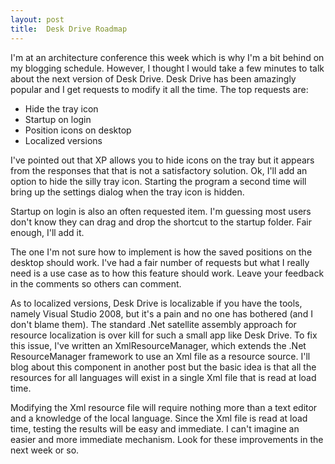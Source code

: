 ```yaml
---
layout: post
title:  Desk Drive Roadmap
---
```

I'm at an architecture conference this week which is why I'm a bit behind on my blogging schedule. However, I thought I would take a few minutes to talk about the next version of Desk Drive. Desk Drive has been amazingly popular and I get requests to modify it all the time. The top requests are:

  * Hide the tray icon 
  * Startup on login 
  * Position icons on desktop 
  * Localized versions 

I've pointed out that XP allows you to hide icons on the tray but it appears from the responses that that is not a satisfactory solution. Ok, I'll add an option to hide the silly tray icon. Starting the program a second time will bring up the settings dialog when the tray icon is hidden.

Startup on login is also an often requested item. I'm guessing most users don't know they can drag and drop the shortcut to the startup folder. Fair enough, I'll add it.

The one I'm not sure how to implement is how the saved positions on the desktop should work. I've had a fair number of requests but what I really need is a use case as to how this feature should work. Leave your feedback in the comments so others can comment.

As to localized versions, Desk Drive is localizable if you have the tools, namely Visual Studio 2008, but it's a pain and no one has bothered (and I don't blame them). The standard .Net satellite assembly approach for resource localization is over kill for such a small app like Desk Drive. To fix this issue, I've written an XmlResourceManager, which extends the .Net ResourceManager framework to use an Xml file as a resource source. I'll blog about this component in another post but the basic idea is that all the resources for all languages will exist in a single Xml file that is read at load time.

Modifying the Xml resource file will require nothing more than a text editor and a knowledge of the local language. Since the Xml file is read at load time, testing the results will be easy and immediate. I can't imagine an easier and more immediate mechanism. Look for these improvements in the next week or so.
